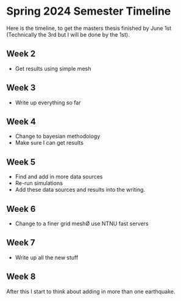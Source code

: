 # Spring 2024 Semester Timeline

Here is the timeline, to get the masters thesis finished by June 1st (Technically the 3rd but I will be done by the 1st).

## Week 2
- Get results using simple mesh

## Week 3
- Write up everything so far

## Week 4
- Change to bayesian methodology
- Make sure I can get results

## Week 5
- Find and add in more data sources
- Re-run simulations
- Add these data sources and results into the writing.

## Week 6
- Change to a finer grid meshØ use NTNU fast servers

## Week 7
- Write up all the new stuff

## Week 8
After this I start to think about adding in more than one earthquake.
